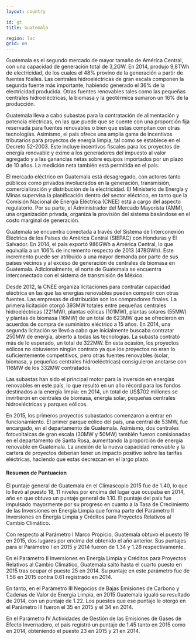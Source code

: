 ```yaml
---
layout: country

id: gt
title: Guatemala

region: lac
grid: on
---
```

Guatemala es el segundo mercado de mayor tamaño de América Central, con una capacidad de generación total de 3,2GW. En 2014, produjo 9,8TWh de electricidad, de los cuales el 48% provino de la generación a partir de fuentes fósiles. Las centrales hidroeléctricas de gran escala componen la segunda fuente más importante, habiendo generado el 36% de la electricidad producida. Otras fuentes renovables tales como las pequeñas centrales hidroeléctricas, la biomasa y la geotérmica sumaron un 16% de la producción.

Guatemala lleva a cabo subastas para la contratación de alimentación y potencia eléctricas, en las que puede que se cuente con una proporción fija reservada para fuentes renovables o bien que estas compitan con otras tecnologías. Asimismo, el país ofrece una amplia gama de incentivos tributarios para proyectos de energía limpia, tal como se establece en el Decreto 52-2003. Este incluye incentivos fiscales para los proyectos de energía renovable y exime a los generadores del impuesto al valor agregado y a las ganancias netas sobre equipos importados por un plazo de 10 años. La medición neta también está permitida en el país.

El mercado eléctrico en Guatemala está desagregado, con actores tanto públicos como privados involucrados en la generación, transmisión, comercialización y distribución de la electricidad. El Ministerio de Energía y Minas supervisa la planificación dentro del sector eléctrico, en tanto que la Comisión Nacional de Energía Eléctrica (CNEE) está a cargo del aspecto regulatorio. Por su parte, el Administrador del Mercado Mayorista  (AMM), una organización privada, organiza la provisión del sistema basándose en el costo marginal de generación.

Guatemala se encuentra conectada a través del Sistema de Interconexión Eléctrica de los Países de América Central (SIEPAC) con Honduras y El Salvador. En 2014, el país exportó 986GWh a América Central, lo que equivalía a un 106% de incremento respecto de 2013 (478GWh). Este incremento puede ser atribuido a una mayor demanda por parte de sus países vecinos y al exceso de generación de centrales de biomasa en Guatemala. Adicionalmente, el norte de Guatemala se encuentra interconectado con el sistema de transmisión de México.

Desde 2012, la CNEE organiza licitaciones para contratar capacidad eléctrica en las que las energías renovables pueden competir con otras fuentes. Las empresas de distribución son los compradores finales. La primera licitación otorgó 393MW totales entre pequeñas centrales hidroeléctricas (221MW), plantas eólicas (101MW), plantas solares (55MW) y plantas de biomasa (16MW) de un total de 623MW que se ofrecieron en acuerdos de compra de suministro eléctrico a 15 años. En 2014, una segunda licitación se llevó a cabo que inicialmente buscaba contratar 250MW de energía, abierto a todas las tecnologías. La subasta contrató más de lo esperado, un total de 322MW. En esta ocasión, los proyectos eólicos no obtuvieron ningún contrato ya que los proyectos no eran lo suficientemente competitivos, pero otras fuentes renovables (solar, biomasa, y pequeñas centrales hidroeléctricas) consiguieron anotarse con 116MW de los 332MW contratados.

Las subastas han sido el principal motor para la inversión en energías renovables en este país, lo que resultó en un año récord para los fondos destinados a la energía limpia: en 2014, un total de US$702 millones se invirtieron en centrales de biomasa, energía solar, pequeñas centrales  hidroeléctricas y parques eólicos.

En 2015, los primeros proyectos subastados comenzaron a entrar en funcionamiento. El primer parque eólico del país, una central de 53MW, fue encargado, en el departamento de Guatemala. Asimismo, dos centrales fotovoltaicas de gran escala (30MW y 50MW) también fueron comisionadas en el departamento de Santa Rosa, aumentando la proporción de energía renovable en Guatemala. La anexión de la nueva capacidad renovable y la cartera de proyectos deberían tener un impacto positivo sobre las tarifas eléctricas, haciendo que estas decrezcan en el largo plazo.

#### Resumen de Puntuacion

El puntaje general de Guatemala en el Climascopio 2015 fue de 1.40, lo que lo llevó al puesto 18, 11 niveles por encima del lugar que ocupaba en 2014, año en que obtuvo un puntaje general de 1.10.
El puntaje del país fue impulsado mayormente por su progreso en cuanto a la Tasa de Crecimiento de las Inversiones en Energía Limpia que forma parte del Parámetro II Inversiones en Energía Limpia y Créditos para Proyectos Relativos al Cambio Climático.

Con respecto al Parámetro I Marco Propicio, Guatemala obtuvo el puesto 19 en 2015, dos lugares por encima del obtenido el año anterior. Sus puntajes para el Parámetro I en 2015 y 2014 fueron de 1.34 y 1.28 respectivamente. 

En el Parámetro II Inversiones en Energía Limpia y Créditos para Proyectos Relativos al Cambio Climático, Guatemala saltó hasta el cuarto puesto en 2015 tras ocupar el puesto 25 en 2014. Su puntaje en este parámetro fue de 1.56 en 2015 contra 0.61 registrado en 2014.

En tanto, en el Parámetro III Negocios de Bajas Emisiones de Carbono y Cadenas de Valor de Energía Limpia, en 2015 Guatemala igualó su resultado de 2014, con un puntaje de 1.22. Los puestos que ese puntaje le otorgó en el Parámetro III fueron el 35 en 2015 y el 34 en 2014.

En el Parámetro IV Actividades de Gestión de las Emisiones de Gases de Efecto Invernadero, el país registró un puntaje de 1.45 tanto en 2015 como en 2014, obteniendo el puesto 23 en 2015 y 21 en 2014.
